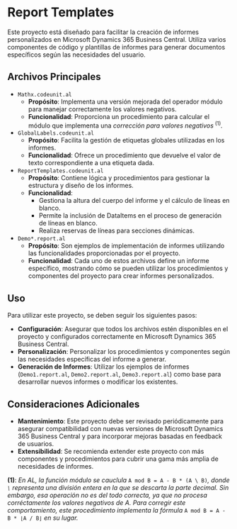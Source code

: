 # Report Templates

Este proyecto está diseñado para facilitar la creación de informes personalizados en Microsoft Dynamics 365 Business Central. Utiliza varios componentes de código y plantillas de informes para generar documentos específicos según las necesidades del usuario.

## Archivos Principales

- `Mathx.codeunit.al`
    - **Propósito**: Implementa una versión mejorada del operador módulo para manejar correctamente los valores negativos.
    - **Funcionalidad**: Proporciona un procedimiento para calcular el módulo que implementa una _corrección para valores negativos_<sup> (1)</sup>_._
- `GlobalLabels.codeunit.al`
    - **Propósito**: Facilita la gestión de etiquetas globales utilizadas en los informes.
    - **Funcionalidad**: Ofrece un procedimiento que devuelve el valor de texto correspondiente a una etiqueta dada.
- `ReportTemplates.codeunit.al`
    - **Propósito**: Contiene lógica y procedimientos para gestionar la estructura y diseño de los informes.
    - **Funcionalidad**:
        - Gestiona la altura del cuerpo del informe y el cálculo de líneas en blanco.
        - Permite la inclusión de DataItems en el proceso de generación de líneas en blanco.
        - Realiza reservas de líneas para secciones dinámicas.
- `Demo*.report.al`
    - **Propósito**: Son ejemplos de implementación de informes utilizando las funcionalidades proporcionadas por el proyecto.
    - **Funcionalidad**: Cada uno de estos archivos define un informe específico, mostrando cómo se pueden utilizar los procedimientos y componentes del proyecto para crear informes personalizados.

## Uso

Para utilizar este proyecto, se deben seguir los siguientes pasos:

- **Configuración**: Asegurar que todos los archivos estén disponibles en el proyecto y configurados correctamente en Microsoft Dynamics 365 Business Central.
- **Personalización**: Personalizar los procedimientos y componentes según las necesidades específicas del informe a generar.
- **Generación de Informes**: Utilizar los ejemplos de informes (`Demo1.report.al`, `Demo2.report.al`, `Demo3.report.al`) como base para desarrollar nuevos informes o modificar los existentes.

## Consideraciones Adicionales

- **Mantenimiento**: Este proyecto debe ser revisado periódicamente para asegurar compatibilidad con nuevas versiones de Microsoft Dynamics 365 Business Central y para incorporar mejoras basadas en feedback de usuarios.
- **Extensibilidad**: Se recomienda extender este proyecto con más componentes y procedimientos para cubrir una gama más amplia de necesidades de informes.

**(1)**: _En AL, la función módulo se cauclula_ `A mod B = A - B * (A \ B)`_, donde `\` representa una división entera en la que se descarta la parte decimal. Sin embargo, esa operación no es del todo correcta, ya que no procesa corréctamente los valores negativos de A. Para corregir este comportamiento, este procedimiento implementa la fórmula_ `A mod B = A - B * ⌊A / B⌋` _en su lugar._
